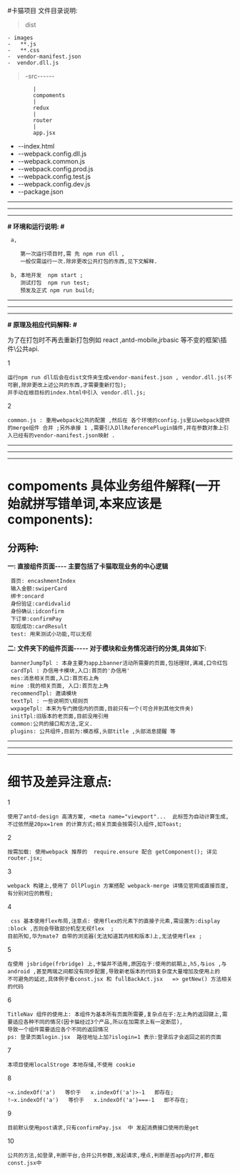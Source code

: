 #卡猫项目
文件目录说明:
> dist 

	- images
	-   **.js
	-   **.css
	-  vendor-manifest.json
	-  vendor.dll.js
 	       
> -src------

	 		|
	 		compoments
	 		|
	 		redux
	 		|
	 		router
	 		|
	 		app.jsx

-  --index.html
-  --webpack.config.dll.js 
-  --webpack.common.js
-  --webpack.config.prod.js
-  --webpack.config.test.js
-  --webpack.config.dev.js
-  --package.json

---------------------------------------------------------- ---------------------
 ------------------- ------------------- ---------------------------------------
 ------------------- ------------------- ---------------------------------------

 **# 环境和运行说明: #**

 	 a,

		第一次运行项目时,需 先 npm run dll ,
		一般仅需运行一次.除非更改公共打包的东西,见下文解释.
 	
 	 b, 本地开发  npm start ;
 	    测试打包  npm run test;
 	    预发及正式 npm run build;

---------------------------------------------------------- ---------------------
 ------------------- ------------------- ---------------------------------------
 ------------------- ------------------- ---------------------------------------
 **# 原理及相应代码解释: #**

为了在打包时不再去重新打包例如 react ,antd-mobile,jrbasic 等不变的框架\插件\公共api.

 1 
	
	运行npm run dll后会在dist文件夹生成vendor-manifest.json , vendor.dll.js(不可删,除非更改上述公共的东西,才需要重新打包);
 	并手动在根目标的index.html中引入 vendor.dll.js;

 2 

	common.js : 重用webpack公共的配置 ,然后在 各个环境的config.js里以webpack提供的merge组件 合并 ;另外承接 1 ,需要引入DllReferencePlugin插件,并在参数对象上引入已经有的vendor-manifest.json映射 .
 		
---------------------------------------------------------- ---------------------
 ------------------- ------------------- ---------------------------------------
 ------------------- ------------------- ---------------------------------------

# compoments  具体业务组件解释(一开始就拼写错单词,本来应该是	components): #

## 分两种: ##

 **一: 直接组件页面---- 主要包括了卡猫取现业务的中心逻辑**

     首页: encashmentIndex
     输入金额:swiperCard
     绑卡:oncard
     身份验证:cardidvalid
     身份确认:idconfirm
     下订单:confirmPay
     取现成功:cardResult
     test: 用来测试小功能,可以无视

 **二: 文件夹下的组件页面----- 对于模块和业务情况进行的分类,具体如下:**

     bannerJumpTpl : 本身主要为app上banner活动所需要的页面,包括理财,满减,口令红包
     cardTpl : 办信用卡模块,入口:首页的'办信用'
     mes:消息相关页面,入口:首页右上角
     mine :我的相关页面, 入口:首页左上角
     recommendTpl: 邀请模块
     textTpl : 一些说明页\规则页
     wxpageTpl: 本来为专门微信内的页面,目前只有一个(可合并到其他文件夹)
     initTpl:旧版本的老页面,目前没用引用
     common:公共的接口和方法,定义.
     plugins: 公共组件,目前为:模态框,头部title ,头部消息提醒 等

 ---------------------------------------------------------- --------------------
 ------------------- ------------------- ---------------------------------------
 ------------------- ------------------- ---------------------------------------
  
   # **细节及差异注意点:** #

  1 
	
	使用了antd-design 高清方案, <meta name="viewport"...  此标签为自动计算生成,不过依然是20px=1rem 的计算方式;相关页面会按需引入组件,如Toast;

  2 

	按需加载: 使用webpack 推荐的  require.ensure 配合 getComponent(); 详见 router.jsx;

  3 

	webpack 构建上,使用了 DllPlugin 方案搭配 webpack-merge 详情见官网或直接百度,有分别对应的教程;

  4
	
	 css 基本使用flex布局,注意点: 使用flex的元素下的直接子元素,需设置为:display :block ,否则会导致部分机型无视flex  ;
    目前所知,华为mate7 自带的浏览器(无法知道其内核和版本)上,无法使用flex ;

  5 

	在使用 jsbridge(frbridge) 上,卡猫并不适用,原因在于:使用的前期上,h5,与ios ,与android ,甚至两端之间都没有同步配置,导致新老版本的代码复杂度大量增加及使用上的
    不可避免的延迟,具体例子看const.jsx 和 fullBackAct.jsx   => getNew() 方法相关的代码

  6 

	TitleNav 组件的使用上: 本组件为基本所有页面所需要,复杂点在于:左上角的返回键上,需要适应各种不同的情况(因卡猫经过3个产品,所以在加需求上有一定断层),
    导致一个组件需要适应各个不同的返回情况
    ps: 登录页面login.jsx  路径地址上加?islogin=1 表示:登录后才会返回之前的页面

  7 
	
	本项目使用localStroge 本地存储,不使用 cookie

  8 

	~x.indexOf('a')   等价于   x.indexOf('a')>-1   即存在;
    !~x.indexOf('a')   等价于   x.indexOf('a')===-1   即不存在;

  9 

	目前默认使用post请求,只有confirmPay.jsx  中 发起消费接口使用的是get

  10

	公共的方法,如登录,判断平台,合并公共参数,发起请求,埋点,判断是否app内打开,都在const.jsx中


